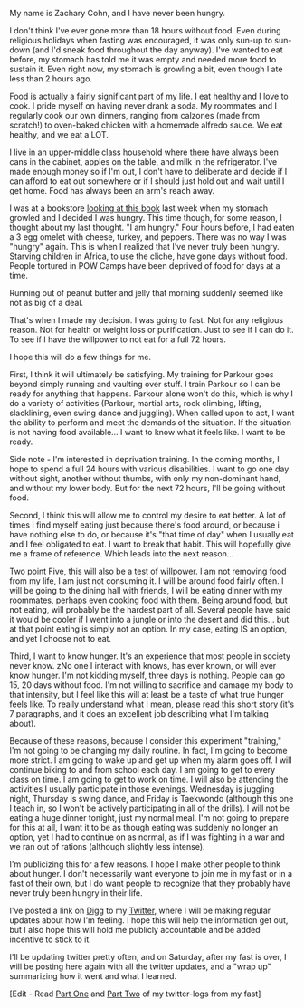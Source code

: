 My name is Zachary Cohn, and I have never been hungry.

I don't think I've ever gone more than 18 hours without food. Even during religious holidays when fasting was encouraged, it was only sun-up to sun-down (and I'd sneak food throughout the day anyway). I've wanted to eat before, my stomach has told me it was empty and needed more food to sustain it. Even right now, my stomach is growling a bit, even though I ate less than 2 hours ago.

Food is actually a fairly significant part of my life. I eat healthy and I love to cook. I pride myself on having never drank a soda. My roommates and I regularly cook our own dinners, ranging from calzones (made from scratch!) to oven-baked chicken with a homemade alfredo sauce. We eat healthy, and we eat a LOT.

I live in an upper-middle class household where there have always been cans in the cabinet, apples on the table, and milk in the refrigerator. I've made enough money so if I'm out, I don't have to deliberate and decide if I can afford to eat out somewhere or if I should just hold out and wait until I get home. Food has always been an arm's reach away.

I was at a bookstore [looking at this book](http://www.amazon.com/gp/product/031218719X?ie=UTF8&tag=zaccom-20&linkCode=as2&camp=1789&creative=390957&creativeASIN=031218719X) last week when my stomach growled and I decided I was hungry. This time though, for some reason, I thought about my last thought. "I am hungry." Four hours before, I had eaten a 3 egg omelet with cheese, turkey, and peppers. There was no way I was "hungry" again. This is when I realized that I've never truly been hungry. Starving children in Africa, to use the cliche, have gone days without food. People tortured in POW Camps have been deprived of food for days at a time.

Running out of peanut butter and jelly that morning suddenly seemed like not as big of a deal.

That's when I made my decision. I was going to fast. Not for any religious reason. Not for health or weight loss or purification. Just to see if I can do it. To see if I have the willpower to not eat for a full 72 hours.

I hope this will do a few things for me.

First, I think it will ultimately be satisfying. My training for Parkour goes beyond simply running and vaulting over stuff. I train Parkour so I can be ready for anything that happens. Parkour alone won't do this, which is why I do a variety of activities (Parkour, martial arts, rock climbing, lifting, slacklining, even swing dance and juggling). When called upon to act, I want the ability to perform and meet the demands of the situation. If the situation is not having food available... I want to know what it feels like. I want to be ready.

Side note - I'm interested in deprivation training. In the coming months, I hope to spend a full 24 hours with various disabilities. I want to go one day without sight, another without thumbs, with only my non-dominant hand, and without my lower body. But for the next 72 hours, I'll be going without food.

Second, I think this will allow me to control my desire to eat better. A lot of times I find myself eating just because there's food around, or because i have nothing else to do, or because it's "that time of day" when I usually eat and I feel obligated to eat. I want to break that habit. This will hopefully give me a frame of reference. Which leads into the next reason...

Two point Five, this will also be a test of willpower. I am not removing food from my life, I am just not consuming it. I will be around food fairly often. I will be going to the dining hall with friends, I will be eating dinner with my roommates, perhaps even cooking food with them. Being around food, but not eating, will probably be the hardest part of all. Several people have said it would be cooler if I went into a jungle or into the desert and did this... but at that point eating is simply not an option. In my case, eating IS an option, and yet I choose not to eat.

Third, I want to know hunger. It's an experience that most people in society never know. zNo one I interact with knows, has ever known, or will ever know hunger. I'm not kidding myself, three days is nothing. People can go 15, 20 days without food. I'm not willing to sacrifice and damage my body to that intensity, but I feel like this will at least be a taste of what true hunger feels like. To really understand what I mean, please read [this short story](http://www.365tomorrows.com/09/27/bug-catching/ "Bug Catching") (it's 7 paragraphs, and it does an excellent job describing what I'm talking about).

Because of these reasons, because I consider this experiment "training," I'm not going to be changing my daily routine. In fact, I'm going to become more strict. I am going to wake up and get up when my alarm goes off. I will continue biking to and from school each day. I am going to get to every class on time. I am going to get to work on time. I will also be attending the activities I usually participate in those evenings. Wednesday is juggling night, Thursday is swing dance, and Friday is Taekwondo (although this one I teach in, so I won't be actively participating in all of the drills). I will not be eating a huge dinner tonight, just my normal meal. I'm not going to prepare for this at all, I want it to be as though eating was suddenly no longer an option, yet I had to continue on as normal, as if I was fighting in a war and we ran out of rations (although slightly less intense).

I'm publicizing this for a few reasons. I hope I make other people to think about hunger. I don't necessarily want everyone to join me in my fast or in a fast of their own, but I do want people to recognize that they probably have never truly been hungry in their life.

I've posted a link on [Digg](http://digg.com/food_drink/Man_fasts_for_72_hours "Man Fasts for 72 Hours") to my [Twitter](http://www.twitter.com/zacharycohn "Zachary Cohn's Twitter"), where I will be making regular updates about how I'm feeling. I hope this will help the information get out, but I also hope this will hold me publicly accountable and be added incentive to stick to it.

I'll be updating twitter pretty often, and on Saturday, after my fast is over, I will be posting here again with all the twitter updates, and a "wrap up" summarizing how it went and what I learned.

[Edit - Read [Part One](http://www.zaccohn.com/2008/11/72-hour-fast-part-2.html "Part One of the 72 Hour Fast") and [Part Two](http://www.zaccohn.com/2008/11/72-hour-fast-part-3.html "Part Two of the 72 Hour Fast") of my twitter-logs from my fast]
